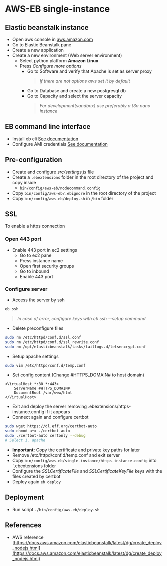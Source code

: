 # AWS-EB single-instance

## Elastic beanstalk instance

-   Open aws console in [aws.amazon.com](https://aws.amazon.com)
-   Go to Elastic Beanstalk pane
-   Create a new application
-   Create a new environment (Web server environment)
    -   Select python platform **Amazon Linux**
    -   Press *Configure more options* 
        -   Go to Software and verify that Apache is set as server proxy
            >   *If there are not options aws set it by default*
        -   Go to Database and create a new postgresql db
        -   Go to Capacity and select the server capacity
            >   *For development(sandbox) use preferably a t3a.nano instance*
   
## EB command line interface

-   Install eb cli [See documentation](https://docs.aws.amazon.com/es_es/elasticbeanstalk/latest/dg/eb-cli3-install.html)
-   Configure AMI credentials [See documentation](https://docs.aws.amazon.com/es_es/general/latest/gr/managing-aws-access-keys.html)

## Pre-configuration

-   Create and configure *src/settings.js* file
-   Create a `.ebextensions` folder in the root directory of the project and copy inside
    -   `bin/config/aws-eb/nodecommand.config`
-   Copy `bin/config/aws-eb/.ebignore` in the root directory of the project
-   Copy `bin/config/aws-eb/deploy.sh` in `/bin` folder

## SSL

To enable a https connection

### Open 443 port 

-   Enable 443 port in ec2 settings
    -   Go to ec2 pane 
    -   Press instance name
    -   Open first security groups
    -   Go to inbound
    -   Enable 443 port

### Configure server

-   Access the server by ssh
```bash
eb ssh
```
>   *In case of error, configure keys with eb ssh --setup command*

-   Delete preconfigure files
```bash
sudo rm /etc/httpd/conf.d/ssl.conf
sudo rm /etc/httpd/conf.d/ssl_rewrite.conf
sudo rm /opt/elasticbeanstalk/tasks/taillogs.d/letsencrypt.conf
```

-   Setup apache settings
```bash
sudo vim /etc/httpd/conf.d/temp.conf
```
-   Set config content (Change #HTTPS_DOMAIN# to host domain)
```
<VirtualHost *:80 *:443>
	ServerName #HTTPS_DOMAIN#
	DocumentRoot /var/www/html
</VirtualHost>
```
-   Exit and deploy the server removing .ebextensions/https-instance.config if it appears
-   Connect again and configure certbot
```bash
sudo wget https://dl.eff.org/certbot-auto
sudo chmod a+x ./certbot-auto
sudo ./certbot-auto certonly --debug
# Select 1. apache
```
-    **Important:** Copy the certificate and private key paths for later
-    Remove /etc/httpd/conf.d/temp.conf and exit server
-    Copy `bin/config/aws-eb/single-instance/https-instance.config` into `.ebextensions folder
-    Configure the *SSLCertificateFile* and *SSLCertificateKeyFile* keys with the files created by certbot
-    Deploy again `eb deploy`

## Deployment

-   Run script `./bin/config/aws-eb/deploy.sh`

## References
-   AWS reference [https://docs.aws.amazon.com/elasticbeanstalk/latest/dg/create_deploy_nodejs.html](https://docs.aws.amazon.com/elasticbeanstalk/latest/dg/create_deploy_nodejs.html)